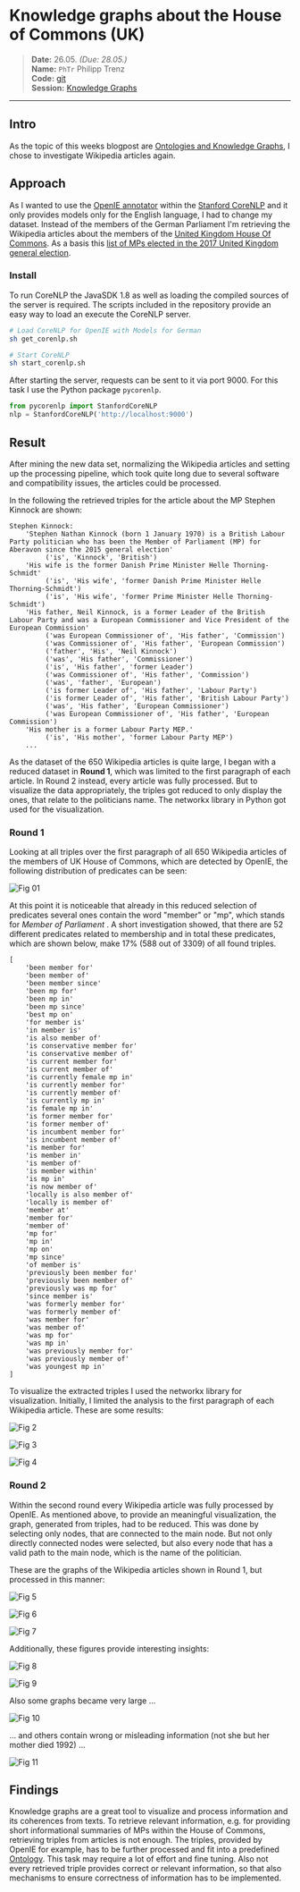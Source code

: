 # Knowledge graphs about the House of Commons (UK)

> **Date:** 26.05. *(Due: 28.05.)*  
> **Name:** `PhTr` Philipp Trenz  
> **Code:**
> [git](https://github.com/philipptrenz/Text-Visualisation-in-Practice/tree/master/07_knowledge_graphs)  
> **Session:** [Knowledge Graphs](../index)

----

## Intro

As the topic of this weeks blogpost are
[Ontologies and Knowledge Graphs](https://en.wikipedia.org/wiki/Ontology_(information_science)),
I chose to investigate Wikipedia articles again.

## Approach

As I wanted to use the
[OpenIE annotator](https://stanfordnlp.github.io/CoreNLP/openie.html)
within the [Stanford CoreNLP](http://stanfordnlp.github.io) and it only
provides models only for the English language, I had to change my
dataset. Instead of the members of the German Parliament I'm retrieving
the Wikipedia articles about the members of the
[United Kingdom House Of Commons](https://de.wikipedia.org/wiki/House_of_Commons).
As a basis this
[list of MPs elected in the 2017 United Kingdom general election](https://en.wikipedia.org/wiki/List_of_MPs_elected_in_the_2017_United_Kingdom_general_election).

### Install
 
To run CoreNLP the JavaSDK 1.8 as well as loading the compiled sources
of the server is required. The scripts included in the repository
provide an easy way to load an execute the CoreNLP server.

```bash
# Load CoreNLP for OpenIE with Models for German
sh get_corenlp.sh

# Start CoreNLP
sh start_corenlp.sh
```

After starting the server, requests can be sent to it via port 9000. For
this task I use the Python package `pycorenlp`.

```python
from pycorenlp import StanfordCoreNLP
nlp = StanfordCoreNLP('http://localhost:9000')
```

## Result

After mining the new data set, normalizing the Wikipedia articles and
setting up the processing pipeline, which took quite long due to several
software and compatibility issues, the articles could be processed. 

In the following the retrieved triples for the article about the MP
Stephen Kinnock are shown:

```
Stephen Kinnock:
	'Stephen Nathan Kinnock (born 1 January 1970) is a British Labour Party politician who has been the Member of Parliament (MP) for Aberavon since the 2015 general election'
		 ('is', 'Kinnock', 'British')
	'His wife is the former Danish Prime Minister Helle Thorning-Schmidt'
		 ('is', 'His wife', 'former Danish Prime Minister Helle Thorning-Schmidt')
		 ('is', 'His wife', 'former Prime Minister Helle Thorning-Schmidt')
	'His father, Neil Kinnock, is a former Leader of the British Labour Party and was a European Commissioner and Vice President of the European Commission'
		 ('was European Commissioner of', 'His father', 'Commission')
		 ('was Commissioner of', 'His father', 'European Commission')
		 ('father', 'His', 'Neil Kinnock')
		 ('was', 'His father', 'Commissioner')
		 ('is', 'His father', 'former Leader')
		 ('was Commissioner of', 'His father', 'Commission')
		 ('was', 'father', 'European')
		 ('is former Leader of', 'His father', 'Labour Party')
		 ('is former Leader of', 'His father', 'British Labour Party')
		 ('was', 'His father', 'European Commissioner')
		 ('was European Commissioner of', 'His father', 'European Commission')
	'His mother is a former Labour Party MEP.'
		 ('is', 'His mother', 'former Labour Party MEP')
    ...
```

As the dataset of the 650 Wikipedia articles is quite large, I began
with a reduced dataset in **Round 1**, which was limited to the first
paragraph of each article. In Round 2 instead, every article was fully
processed. But to visualize the data appropriately, the triples got
reduced to only display the ones, that relate to the politicians name.
The networkx library in Python got used for the visualization.

### Round 1

Looking at all triples over the first paragraph of all 650 Wikipedia
articles of the members of UK House of Commons, which are detected by
OpenIE, the following distribution of predicates can be seen:

![Fig 01](https://github.com/philipptrenz/Text-Visualisation-in-Practice/raw/master/07_knowledge_graphs/img/predicates_pie_chart.png)

At this point it is noticeable that already in this reduced selection of
predicates several ones contain the word "member" or "mp", which stands
for *Member of Parliament* . A short investigation showed, that there
are 52 different predicates related to membership and in total these
predicates, which are shown below, make 17% (588 out of 3309) of all
found triples.

```
[
	'been member for'
	'been member of'
	'been member since'
	'been mp for'
	'been mp in'
	'been mp since'
	'best mp on'
	'for member is'
	'in member is'
	'is also member of'
	'is conservative member for'
	'is conservative member of'
	'is current member for'
	'is current member of'
	'is currently female mp in'
	'is currently member for'
	'is currently member of'
	'is currently mp in'
	'is female mp in'
	'is former member for'
	'is former member of'
	'is incumbent member for'
	'is incumbent member of'
	'is member for'
	'is member in'
	'is member of'
	'is member within'
	'is mp in'
	'is now member of'
	'locally is also member of'
	'locally is member of'
	'member at'
	'member for'
	'member of'
	'mp for'
	'mp in'
	'mp on'
	'mp since'
	'of member is'
	'previously been member for'
	'previously been member of'
	'previously was mp for'
	'since member is'
	'was formerly member for'
	'was formerly member of'
	'was member for'
	'was member of'
	'was mp for'
	'was mp in'
	'was previously member for'
	'was previously member of'
	'was youngest mp in'
]

```

To visualize the extracted triples I used the networkx library for
visualization. Initially, I limited the analysis to the first paragraph
of each Wikipedia article. These are some results:

![Fig 2](https://github.com/philipptrenz/Text-Visualisation-in-Practice/raw/master/07_knowledge_graphs/img/graph_bernard_jenkin_round_1.png)

![Fig 3](https://github.com/philipptrenz/Text-Visualisation-in-Practice/raw/master/07_knowledge_graphs/img/graph_margaret_beckett_round_1.png)

![Fig 4](https://github.com/philipptrenz/Text-Visualisation-in-Practice/raw/master/07_knowledge_graphs/img/graph_mike_penning_round_1.png)


### Round 2

Within the second round every Wikipedia article was fully processed by
OpenIE. As mentioned above, to provide an meaningful visualization, the
graph, generated from triples, had to be reduced. This was done by
selecting only nodes, that are connected to the main node. But not only
directly connected nodes were selected, but also every node that has a
valid path to the main node, which is the name of the politician.

These are the graphs of the Wikipedia articles shown in Round 1, but
processed in this manner:

![Fig 5](https://github.com/philipptrenz/Text-Visualisation-in-Practice/raw/master/07_knowledge_graphs/img/graph_bernard_jenkin_round_2.png)

![Fig 6](https://github.com/philipptrenz/Text-Visualisation-in-Practice/raw/master/07_knowledge_graphs/img/graph_margaret_beckett_round_2.png)

![Fig 7](https://github.com/philipptrenz/Text-Visualisation-in-Practice/raw/master/07_knowledge_graphs/img/graph_mike_penning_round_2.png)


Additionally, these figures provide interesting insights:

![Fig 8](https://github.com/philipptrenz/Text-Visualisation-in-Practice/raw/master/07_knowledge_graphs/img/graph_kate_osamor_round_2.png)

![Fig 9](https://github.com/philipptrenz/Text-Visualisation-in-Practice/raw/master/07_knowledge_graphs/img/graph_dawn_butler_round_2.png)



Also some graphs became very large ... 

![Fig 10](https://github.com/philipptrenz/Text-Visualisation-in-Practice/raw/master/07_knowledge_graphs/img/graph_boris_johnson_round_2.png)

... and others contain wrong or misleading information (not she but her
mother died 1992) ...

![Fig 11](https://github.com/philipptrenz/Text-Visualisation-in-Practice/raw/master/07_knowledge_graphs/img/graph_colleen_fletcher_round_2.png)

## Findings

Knowledge graphs are a great tool to visualize and process information
and its coherences from texts. To retrieve relevant information, e.g.
for providing short informational summaries of MPs within the House of
Commons, retrieving triples from articles is not enough. The triples,
provided by OpenIE for example, has to be further processed and fit into
a predefined [Ontology](https://en.wikipedia.org/wiki/Ontology). This
task may require a lot of effort and fine tuning. Also not every
retrieved triple provides correct or relevant information, so that also
mechanisms to ensure correctness of information has to be implemented.
